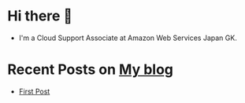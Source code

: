 # Hi there 🤞

- I'm a Cloud Support Associate at Amazon Web Services Japan GK.

# Recent Posts on [My blog](https://hakiwata.jp)

- [First Post](https://hakiwata.jp/post/20210430/)
